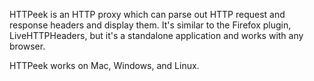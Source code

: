 HTTPeek is an HTTP proxy which can parse out HTTP request and response headers and display them.  It's similar to the Firefox plugin, LiveHTTPHeaders, but it's a standalone application and works with any browser.

HTTPeek works on Mac, Windows, and Linux.